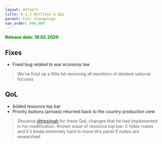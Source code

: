 ```yaml
---
layout: default
title: 0.1.2 Hotfixes & QoL
parent: Full changelogs
nav_order: 999_980
---
```


<p style="color: green; font-weight: bold">Release date: 18.02.2020</p>

## Fixes
* Fixed bug related to war economy law
> We've fckd up a little bit removing all mentions of deleted national focuses

## QoL
* Added resource top bar 
* Priority buttons (arrows) returned back to the country production view
> Shoutout  [@tresimah](https://github.com/tresimah) for these QoL changes that he had implemented in his modification.
> Known issue of resource top bar: it hides nukes and it's kinda extremely hard to move this panel if nukes are researched